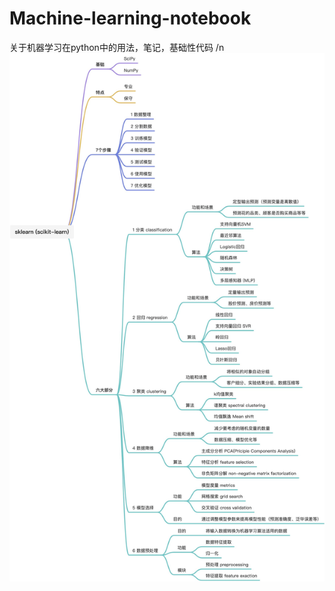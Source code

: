 # Machine-learning-notebook
关于机器学习在python中的用法，笔记，基础性代码
/n
![image](https://github.com/yuwanghua/Machine-learning-notebook/blob/main/model%20of%20sklearn.png)
